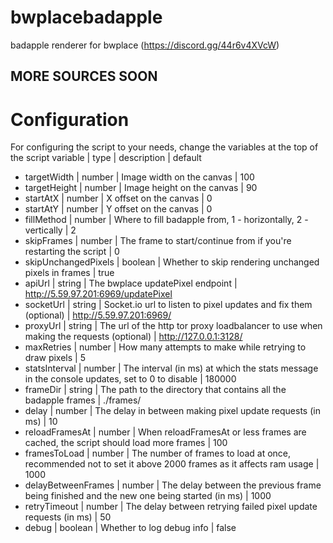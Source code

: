 # bwplacebadapple
badapple renderer for bwplace (https://discord.gg/44r6v4XVcW)

## MORE SOURCES SOON

# Configuration

For configuring the script to your needs, change the variables at the top of the script
variable | type | description | default
* targetWidth | number | Image width on the canvas |  100
* targetHeight | number | Image height on the canvas | 90
* startAtX | number | X offset on the canvas | 0
* startAtY | number | Y offset on the canvas | 0
* fillMethod | number | Where to fill badapple from, 1 - horizontally, 2 - vertically | 2
* skipFrames | number | The frame to start/continue from if you're restarting the script | 0
* skipUnchangedPixels | boolean | Whether to skip rendering unchanged pixels in frames | true
* apiUrl | string | The bwplace updatePixel endpoint | http://5.59.97.201:6969/updatePixel
* socketUrl | string | Socket.io url to listen to pixel updates and fix them (optional) | http://5.59.97.201:6969/
* proxyUrl | string | The url of the http tor proxy loadbalancer to use when making the requests (optional) | http://127.0.0.1:3128/
* maxRetries | number | How many attempts to make while retrying to draw pixels | 5
* statsInterval | number | The interval (in ms) at which the stats message in the console updates, set to 0 to disable | 180000
* frameDir | string | The path to the directory that contains all the badapple frames | ./frames/
* delay | number | The delay in between making pixel update requests (in ms) | 10
* reloadFramesAt | number | When reloadFramesAt or less frames are cached, the script should load more frames | 100
* framesToLoad | number | The number of frames to load at once, recommended not to set it above 2000 frames as it affects ram usage | 1000
* delayBetweenFrames | number | The delay between the previous frame being finished and the new one being started (in ms) | 1000
* retryTimeout | number | The delay between retrying failed pixel update requests (in ms) | 50
* debug | boolean | Whether to log debug info | false
